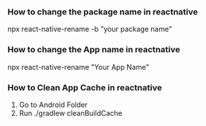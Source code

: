 ### How to change the package name in reactnative

npx react-native-rename -b "your package name"


### How to change the App name in reactnative

npx react-native-rename "Your App Name"


### How to Clean App Cache in reactnative

1. Go to Android Folder
2. Run ./gradlew cleanBuildCache

